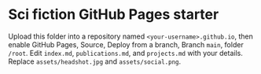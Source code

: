 # Sci fiction GitHub Pages starter

Upload this folder into a repository named `<your-username>.github.io`, then enable GitHub Pages, Source, Deploy from a branch, Branch `main`, folder `/root`.
Edit `index.md`, `publications.md`, and `projects.md` with your details. Replace `assets/headshot.jpg` and `assets/social.png`.
